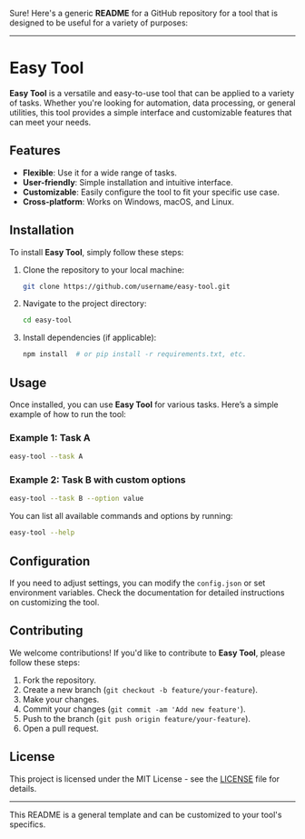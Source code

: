 Sure! Here's a generic **README** for a GitHub repository for a tool that is designed to be useful for a variety of purposes:

---

# Easy Tool

**Easy Tool** is a versatile and easy-to-use tool that can be applied to a variety of tasks. Whether you're looking for automation, data processing, or general utilities, this tool provides a simple interface and customizable features that can meet your needs.

## Features

- **Flexible**: Use it for a wide range of tasks.
- **User-friendly**: Simple installation and intuitive interface.
- **Customizable**: Easily configure the tool to fit your specific use case.
- **Cross-platform**: Works on Windows, macOS, and Linux.

## Installation

To install **Easy Tool**, simply follow these steps:

1. Clone the repository to your local machine:
   ```bash
   git clone https://github.com/username/easy-tool.git
   ```
2. Navigate to the project directory:
   ```bash
   cd easy-tool
   ```
3. Install dependencies (if applicable):
   ```bash
   npm install  # or pip install -r requirements.txt, etc.
   ```

## Usage

Once installed, you can use **Easy Tool** for various tasks. Here’s a simple example of how to run the tool:

### Example 1: Task A
```bash
easy-tool --task A
```

### Example 2: Task B with custom options
```bash
easy-tool --task B --option value
```

You can list all available commands and options by running:
```bash
easy-tool --help
```

## Configuration

If you need to adjust settings, you can modify the `config.json` or set environment variables. Check the documentation for detailed instructions on customizing the tool.

## Contributing

We welcome contributions! If you'd like to contribute to **Easy Tool**, please follow these steps:

1. Fork the repository.
2. Create a new branch (`git checkout -b feature/your-feature`).
3. Make your changes.
4. Commit your changes (`git commit -am 'Add new feature'`).
5. Push to the branch (`git push origin feature/your-feature`).
6. Open a pull request.

## License

This project is licensed under the MIT License - see the [LICENSE](LICENSE) file for details.

---

This README is a general template and can be customized to your tool's specifics.
